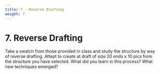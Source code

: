 ```yaml
---
title: 7 - Reverse Drafting
weight: 7
---
```


# 7. Reverse Drafting

Take a swatch from those provided in class and study the structure by way of reverse drafting. Attept to create at draft of size 20 ends x 10 pics from the structure you have selected. What did you learn in this process? What new techniques emerged?
